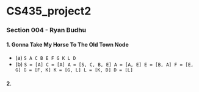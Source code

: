# CS435_project2
### Section 004 - Ryan Budhu

#### 1. Gonna Take My Horse To The Old Town Node
  * (a) `S A C B E F G K L D`
  * (b) ``S = [A]
C = [A]
A = [S, C, B, E]
A = [A, E]
E = [B, A]
F = [E, G]
G = [F, K]
K = [G, L]
L = [K, D]
D = [L]``

#### 2. 